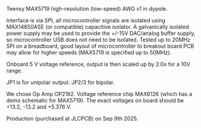 Teensy MAX5719 high-resolution (low-speed) AWG v1 in dypole.

Interface is via SPI, all microcontroller signals are isolated using MAX14850ASE (or compatible) capacitive isolator. A galvanically isolated power supply may be used to provide the +/-15V DAC/analog buffer supply, so microcontroller USB does not need to be isolated.
Tested up to 20MHz SPI on a breadboard, good layout of microcontroller to breakout board PCB may allow for higher speeds (MAX5719 is specified up to 50MHz).

Onboard 5 V voltage reference, output is then scaled up by 2.0x for a 10V range.

JP1 is for unipolar output. JP2/3 for bipolar.

We chose Op Amp OP2192. Voltage reference chip MAX6126 (which has a demo schematic for MAX5719). The exact voltages on board should be +13.2, -13.2 and +5.376 V.

Production (purchased at JLCPCB) on Sep 9th 2025.